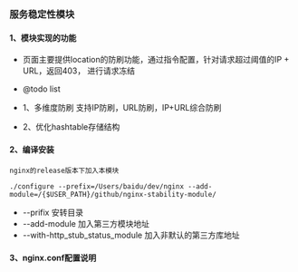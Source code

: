 ### 服务稳定性模块

#### 1、模块实现的功能
- 页面主要提供location的防刷功能，通过指令配置，针对请求超过阈值的IP + URL，返回403， 进行请求冻结

- @todo list
- 1、多维度防刷 支持IP防刷，URL防刷，IP+URL综合防刷
- 2、优化hashtable存储结构

#### 2、编译安装
    nginx的release版本下加入本模块

    ./configure --prefix=/Users/baidu/dev/nginx --add-module=/{$USER_PATH}/github/nginx-stability-module/

- --prifix 安转目录
- --add-module 加入第三方模块地址
- --with-http_stub_status_module 加入非默认的第三方库地址

#### 3、nginx.conf配置说明




